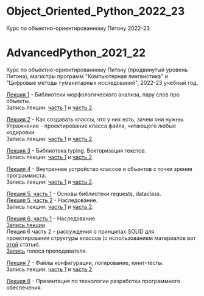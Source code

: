 # Object_Oriented_Python_2022_23
Курс по объектно-ориентированному Питону 2022-23
# AdvancedPython_2021_22
Курс по объектно-ориентированному Питону (продвинутый уровень Питона), магистры программ "Компьютерная лингвистика" и "Цифровые методы гуманитарных исследований", 2022-23 учебный год.

[Лекция 1](https://github.com/klyshinsky/Object_Oriented_Python_2022_23/blob/main/lecture_20220903.ipynb) - Библиотеки морфологического анализа, пару слов про объекты.  
Запись лекции: [часть 1](https://youtu.be/AMm75WnEFmU) и [часть 2](https://youtu.be/K9XW9xCoj1I).

[Лекция 2](https://github.com/klyshinsky/Object_Oriented_Python_2022_23/blob/main/lecture_20220903.ipynb) - Как создавать классы, что у них есть, зачем они нужны. Упражнение - проектирование класса файла, читающего любые кодировки.  
Запись лекции: [часть 1](https://youtu.be/A1Q0P_TJptk) и [часть 2](https://youtu.be/5QZ9M4ZfqSU).

[Лекция 3](https://github.com/klyshinsky/Object_Oriented_Python_2022_23/blob/main/lecture_20220917.ipynb) - Библиотека typing. Векторизация текстов.  
Запись лекции: [часть 1](https://youtu.be/T2Phk3OwO20) и [часть 2](https://youtu.be/3KZb2hznKwI).

[Лекция 4](https://github.com/klyshinsky/Object_Oriented_Python_2022_23/blob/main/lecture_20220924_operators_decorators.ipynb) - Внутреннее устройство классов и объектов с точки зрения программиста.  
Запись лекции: [часть 1](https://youtu.be/ccUv_LyBQd8) и [часть 2](https://youtu.be/I9L4_NlxRdM).

[Лекция 5, часть 1](https://github.com/klyshinsky/Object_Oriented_Python_2022_23/blob/main/Lecture_20221008_requests_dataclass.ipynb) - Основы библиотеки requests, dataclass.  
[Лекция 5, часть 2](https://github.com/klyshinsky/Object_Oriented_Python_2022_23/blob/main/lecture_20221008_Inheritance.ipynb ) - Наследование.  
Запись лекции: [часть 1](https://youtu.be/5P1Hy49dx3M) и [часть 2](https://youtu.be/K49qur41flc).

[Лекция 6, часть 1](https://github.com/klyshinsky/Object_Oriented_Python_2022_23/blob/main/lecture_20221008_Inheritance.ipynb ) - Наследование.  
[Запись лекции](https://youtu.be/smEpJM-4Dqw)  
Лекция 6 часть 2 - рассуждения о принципах SOLID для проектирования структуры классов (с использованием материалов вот [этой](https://habr.com/ru/post/446816/) статьи).  
[Запись](https://youtu.be/mtuBCUfryiI) голоса преподавателя.

[Лекция 7](https://github.com/klyshinsky/Object_Oriented_Python_2022_23/blob/main/lecture_20221015_unittest.ipynb) - Файлы конфигурации, логирование, юнит-тесты.  
Запись лекции: [часть 1](https://youtu.be/AgvPv6F1UbM) и [часть 2](https://youtu.be/xKKAT41S2tw).

[Лекция 8](https://github.com/klyshinsky/Object_Oriented_Python_2022_23/blob/main/lecture_20221105_software_design.pdf) - Презентация по технологии разработки программного обеспечения.  



